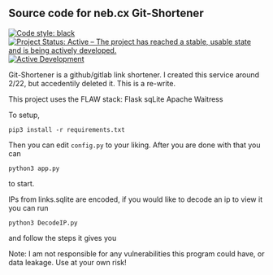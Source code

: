 Source code for neb.cx Git-Shortener
-------------

[![Code style: black](https://img.shields.io/badge/code%20style-black-000000.svg)](https://github.com/psf/black)
[![Project Status: Active – The project has reached a stable, usable state and is being actively developed.](https://www.repostatus.org/badges/latest/active.svg)](https://www.repostatus.org/#active)
[![Active Development](https://img.shields.io/badge/Maintenance%20Level-Actively%20Developed-brightgreen.svg)](https://gist.github.com/cheerfulstoic/d107229326a01ff0f333a1d3476e068d)

Git-Shortener is a github/gitlab link shortener. I created this service around
2/22, but accedentily deleted it. This is a re-write.

This project uses the FLAW stack:
Flask sqLite Apache Waitress

To setup, 

```
pip3 install -r requirements.txt
```

Then you can edit `config.py` to your liking. After you are done with that you can

```
python3 app.py
```

to start.

IPs from links.sqlite are encoded, if you would like to decode an ip to view it you can run

```
python3 DecodeIP.py
```

and follow the steps it gives you

Note: I am not responsible for any vulnerabilities this program could have, or data leakage. Use at your own risk!
